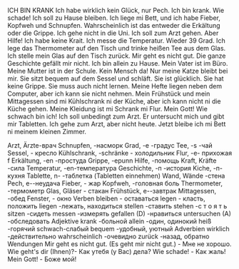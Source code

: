 ICH BIN KRANK
Ich habe wirklich kein Glück, nur Pech. Ich bin krank. Wie schade! Ich soll zu Hause bleiben. Ich liege mi Bett, und ich habe Fieber, Kopfweh und Schnupfen. Wahrscheinlich ist das entweder die Erkältung oder die Grippe.
Ich gehe nicht in die Uni. Ich soll zum Arzt gehen. Aber Hilfe! Ich habe keine Krait. Ich messe die Temperatur. Wieder 39 Grad. Ich lege das Thermometer auf den Tisch und trinke heißen Tee aus dem Glas. Ich stelle mein Glas auf den Tisch zurück. Mir geht es nicht gut. Die ganze Geschichte gefällt mir nicht. Ich bin allein zu Hause. Mein Vater ist im Büro. Meine Mutter ist in der Schule. Kein Mensch da! Nur meine Katze bleibt bei mir. Sie sitzt bequem auf dem Sessel und schläft. Sie ist glücklich. Sie hat keine Grippe. Sie muss auch nicht lernen.
Meine Hefte liegen neben dem Computer, aber ich kann sie nicht nehmen. Mein Frühstück und mein Mittagessen sind mi Kühlschrank ni der Küche, aber ich kann nicht ni die Küche gehen. Meine Kleidung ist mi Schrank mi Flur. Mein Gott! Wie schwach bin ich! Ich soll unbedingt zum Arzt. Er untersucht mich und gibt mir Tabletten. Ich gehe zum
Arzt, aber nicht heute. Jetzt bleibe ich mi Bett ni meinem kleinen Zimmer.




Arzt, Ärzte-врач Schnupfen, -насморк Grad, -e -градус
Tee, -s -чай Sessel, - кресло
Kühlschrank, -schränke - холодильник
Flur, -e- прихожая
f
Erkältung, -en -простуда
Grippe, -epunn Hilfe, -помощь
Kraft, Kräfte -сила
Temperatur, -en-температура Geschichte, -п -история Kiche, -п- кухня
Tablette, n- -таблетка (Tabletten einnehmen)
Wand, Wände -стена
Pech, е--неудача
Fieber, - жар
Kopfweh, -головная боль
Thermometer, -термометр Glas,
Gläser - стакан Frühstück, e--завтрак
Mittagessen, -обед Fenster, - окно
Verben
bleiben - оставаться
legen - класть, положить liegen -лежать, находиться stellen -ставить
stehen -с т о я т ь
sitzen -сидеть
messen -измерять
gefallen (D) -нравиться untersuchen (A) -обследовать
Adjektive krank -больной
allein -один, одинокий
heiß -горячий schwach-слабый
bequem -удобный, уютный
Adverbien
wirklich -действительно wahrscheinlich -очевидно zurück -назад, обратно
Wendungen Mir geht es nicht gut.
(Es geht mir nicht gut.) -
Мне не хорошо.
Wie geht's dir (Ihnen)?-
Как утебя (у Вас) дела?
Wie schade! - Как жаль! Mein Gott! - Боже мой!